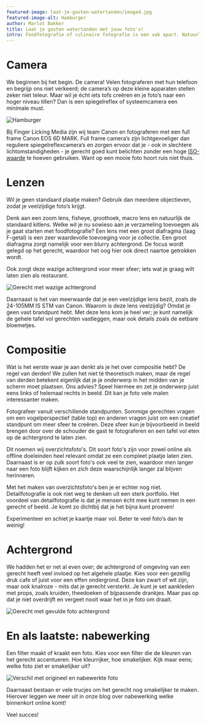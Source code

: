 ```yaml
---
featured-image: laat-je-gasten-watertanden/image4.jpg
featured-image-alt: Hamburger
author: Marlot Bakker
title: Laat je gasten watertanden met jouw foto's!
intro: Foodfotografie of culinaire fotografie is een vak apart. Natuurlijk kunnen we allemaal een mooie foto maken van onze tosti, maar foodfotografie gaat nog veel verder dan dat. Wij delen onze tips!
---
```


# Camera
We beginnen bij het begin. De camera!
Velen fotograferen met hun telefoon en begrijp ons niet verkeerd; de camera’s op deze kleine apparaten stellen zeker niet teleur. Maar wil je écht iets tofs creëren en je foto’s naar een hoger niveau tillen? Dan is een spiegelreflex of systeemcamera een minimale must.

![Hamburger](/assets/images/blog/laat-je-gasten-watertanden/image4.jpg)

Bij Finger Licking Media zijn wij team Canon en fotograferen met een full frame Canon EOS 6D MARK. Full frame camera’s zijn lichtgevoeliger dan reguliere spiegelreflexcamera’s en zorgen ervoor dat je - ook in slechtere lichtomstandigheden - je gerecht goed kunt belichten zonder een hoge [ISO-waarde](/blog/na-het-lezen-van-deze-blog-wil-jij-nooit-meer-op-de-automatische-stand-fotograferen) te hoeven gebruiken. Want op een mooie foto hoort ruis niet thuis.

# Lenzen
Wil je geen standaard plaatje maken? Gebruik dan meerdere objectieven, zodat je veelzijdige foto’s krijgt.

Denk aan een zoom lens, fisheye, groothoek, macro lens en natuurlijk de standaard kitlens. Welke wil je nu sowieso aan je verzameling toevoegen als je gaat starten met foodfotografie?
Een lens met een groot diafragma (laag F-getal) is een zeer waardevolle toevoeging voor je collectie. Een groot diafragma zorgt namelijk voor een blurry achtergrond. De focus wordt gelegd op het gerecht, waardoor het oog hier ook direct naartoe getrokken wordt.

Ook zorgt deze wazige achtergrond voor meer sfeer; iets wat je graag wilt laten zien als restaurant.

![Gerecht met wazige achtergrond](/assets/images/blog/laat-je-gasten-watertanden/image1.jpg)

Daarnaast is het van meerwaarde dat je een veelzijdige lens bezit, zoals de 24-105MM IS STM van Canon. Waarom is deze lens veelzijdig? Omdat je geen vast brandpunt hebt. Met deze lens kom je heel ver; je kunt namelijk de gehele tafel vol gerechten vastleggen, maar ook details zoals de eetbare bloemetjes.

# Compositie
Wat is het eerste waar je aan denkt als je het over compositie hebt? De regel van derden!
We zullen het niet té theoretisch maken, maar de regel van derden betekent eigenlijk dat je je onderwerp in het midden van je scherm moet plaatsen. Ons advies? Speel hiermee en zet je onderwerp juist eens links of helemaal rechts in beeld. Dit kan je foto vele malen interessanter maken.

Fotografeer vanuit verschillende standpunten. Sommige gerechten vragen om een vogelperspectief (table top) en anderen vragen juist om een creatief standpunt om meer sfeer te creëren. Deze sfeer kun je bijvoorbeeld in beeld brengen door over de schouder de gast te fotograferen en een tafel vol eten op de achtergrond te laten zien.

Dit noemen wij overzichtsfoto's. Dit soort foto's zijn voor zowel online als offline doeleinden heel relevant omdat ze een compleet plaatje laten zien. Daarnaast is er op zulk soort foto's ook veel te zien, waardoor men langer naar een foto blijft kijken en zich deze waarschijnlijk langer zal blijven herinneren.

Met het maken van overzichtsfoto's ben je er echter nog niet. Detailfotografie is ook niet weg te denken uit een sterk portfolio. Het voordeel van detailfotografie is dat je mensen écht mee kunt nemen in een gerecht of beeld. Je komt zo dichtbij dat je het bijna kunt proeven!

Experimenteer en schiet je kaartje maar vol. Beter te veel foto’s dan te weinig!

# Achtergrond
We hadden het er net al even over; de achtergrond of omgeving van een gerecht heeft veel invloed op het algehele plaatje. Kies voor een gezellig druk cafe of juist voor een effen ondergrond. Deze kan zwart of wit zijn, maar ook knalroze - mits dat je gerecht versterkt. Je kunt je set aankleden met props, zoals kruiden, theedoeken of bijpassende drankjes. Maar pas op dat je niet overdrijft en vergeet nooit waar het in je foto om draait.

![Gerecht met gevulde foto achtergrond](/assets/images/blog/laat-je-gasten-watertanden/image5.jpg)

# En als laatste: nabewerking
Een filter maakt of kraakt een foto. Kies voor een filter die de kleuren van het gerecht accentueren. Hoe kleurrijker, hoe smakelijker. Kijk maar eens; welke foto ziet er smakelijker uit?

![Verschil met origineel en nabewerkte foto](/assets/images/blog/laat-je-gasten-watertanden/nabewerking.jpg)

Daarnaast bestaan er vele trucjes om het gerecht nog smakelijker te maken. Hierover leggen we meer uit in onze blog over nabewerking welke binnenkort online komt!

Veel succes!












